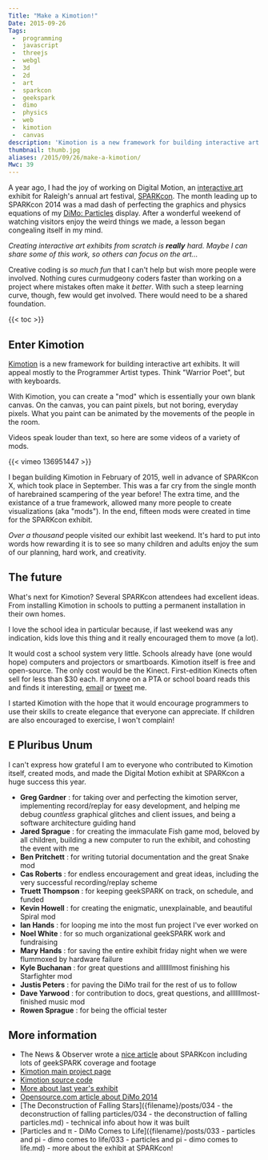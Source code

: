 ```yaml
---
Title: "Make a Kimotion!"
Date: 2015-09-26
Tags:
 -  programming
 -  javascript
 -  threejs
 -  webgl
 -  3d
 -  2d
 -  art
 -  sparkcon
 -  geekspark
 -  dimo
 -  physics
 -  web
 -  kimotion
 -  canvas
description: 'Kimotion is a new framework for building interactive art exhibits.  It will appeal mostly to the Programmer Artist types.  Think "Warrior Poet", but with keyboards.'
thumbnail: thumb.jpg
aliases: /2015/09/26/make-a-kimotion/
Mwc: 39
---
```


A year ago, I had the joy of working on Digital Motion, an [interactive
art][intart] exhibit for Raleigh's annual art festival, [SPARKcon][sparkcon].
The month leading up to SPARKcon 2014 was a mad dash of perfecting the graphics
and physics equations of my [DiMo: Particles][dimo-particles] display. After a
wonderful weekend of watching visitors enjoy the weird things we made, a lesson
began congealing itself in my mind.

_Creating interactive art exhibits from scratch is **really** hard. Maybe I
can share some of this work, so others can focus on the art..._

Creative coding is _so much fun_ that I can't help but wish more people were
involved. Nothing cures curmudgeony coders faster than working on a project
where mistakes often make it _better_. With such a steep learning curve,
though, few would get involved. There would need to be a shared foundation.

{{< toc >}}

## Enter Kimotion

[Kimotion][kimotion-web] is a new framework for building interactive art
exhibits. It will appeal mostly to the Programmer Artist types. Think
"Warrior Poet", but with keyboards.

With Kimotion, you can create a "mod" which is essentially your own blank
canvas. On the canvas, you can paint pixels, but not boring, everyday pixels.
What you paint can be animated by the movements of the people in the room.

Videos speak louder than text, so here are some videos of a variety of mods.

{{< vimeo 136951447 >}}

I began building Kimotion in February of 2015, well in advance of SPARKcon X,
which took place in September. This was a far cry from the single month of
harebrained scampering of the year before! The extra time, and the existance
of a true framework, allowed many more people to create visualizations (aka
"mods"). In the end, fifteen mods were created in time for the SPARKcon
exhibit.

_Over a thousand_ people visited our exhibit last weekend. It's hard to put
into words how rewarding it is to see so many children and adults enjoy the sum
of our planning, hard work, and creativity.

<!-- Commented out until a good gallery solution is in place.
## Gallery

Here are some photos from SPARKcon X (2015), and setup the night before.

$GALLERY
-->

## The future

What's next for Kimotion? Several SPARKcon attendees had excellent ideas.
From installing Kimotion in schools to putting a permanent installation in
their own homes.

I love the school idea in particular because, if last weekend was any
indication, kids love this thing and it really encouraged them to move (a lot).

It would cost a school system very little. Schools already have (one would
hope) computers and projectors or smartboards. Kimotion itself is free and
open-source. The only cost would be the Kinect. First-edition Kinects often
sell for less than $30 each. If anyone on a PTA or school board reads this and
finds it interesting, <a href="mailto:mwc@clayto.com">email</a> or <a
href="https://twitter.com/mwcz">tweet</a> me.

I started Kimotion with the hope that it would encourage programmers to use
their skills to create elegance that everyone can appreciate. If children are
also encouraged to exercise, I won't complain!

## E Pluribus Unum

I can't express how grateful I am to everyone who contributed to Kimotion
itself, created mods, and made the Digital Motion exhibit at SPARKcon a huge
success this year.

- **Greg Gardner** : for taking over and perfecting the kimotion server, implementing record/replay for easy development, and helping me debug _countless_ graphical glitches and client issues, and being a software architecture guiding hand
- **Jared Sprague** : for creating the immaculate Fish game mod, beloved by all children, building a new computer to run the exhibit, and cohosting the event with me
- **Ben Pritchett** : for writing tutorial documentation and the great Snake mod
- **Cas Roberts** : for endless encouragement and great ideas, including the very successful recording/replay scheme
- **Truett Thompson** : for keeping geekSPARK on track, on schedule, and funded
- **Kevin Howell** : for creating the enigmatic, unexplainable, and beautiful Spiral mod
- **Ian Hands** : for looping me into the most fun project I've ever worked on
- **Noel White** : for so much organizational geekSPARK work and fundraising
- **Mary Hands** : for saving the entire exhibit friday night when we were flummoxed by hardware failure
- **Kyle Buchanan** : for great questions and alllllllmost finishing his Starfighter mod
- **Justis Peters** : for paving the DiMo trail for the rest of us to follow
- **Dave Yarwood** : for contribution to docs, great questions, and allllllmost-finished music mod
- **Rowen Sprague** : for being the official tester

## More information

- The News & Observer wrote a [nice article][nando] about SPARKcon including lots of geekSPARK coverage and footage
- [Kimotion main project page][kimotion-web]
- [Kimotion source code][kimotion-code]
- [More about last year's exhibit][dimo-particles]
- [Opensource.com article about DiMo 2014][osdc]
- [The Deconstruction of Falling Stars]({filename}/posts/034 - the deconstruction of falling particles/034 - the deconstruction of falling particles.md) - technical info about how it was built
- [Particles and π - DiMo Comes to Life]({filename}/posts/033 - particles and pi - dimo comes to life/033 - particles and pi - dimo comes to life.md) - more about the exhibit at SPARKcon!

[kimotion-web]: http://kimotion.xyz
[kimotion-code]: https://github.com/mwcz/Kimotion
[kimotion-videos]: http://kimotion.xyz/#videos
[thumbnails]: thumbnails.png
[p5js]: http://p5js.org
[threejs]: http://threejs.org
[dimo-particles]: /projects/dimo
[sparkcon]: https://en.wikipedia.org/wiki/Sparkcon
[osdc]: http://opensource.com/life/15/2/sparkcon-geekspark-digital-motion-exhibit
[intart]: https://en.wikipedia.org/wiki/Interactive_art
[nando]: http://www.newsobserver.com/news/local/counties/wake-county/article35910324.html
